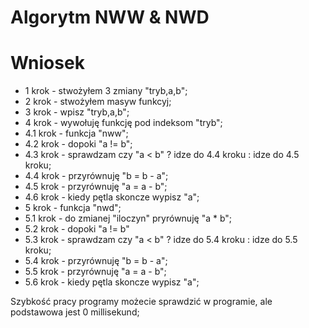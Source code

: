 # Algorytm NWW & NWD

# Wniosek 

+ 1 krok - stwożyłem 3 zmiany "tryb,a,b";
+ 2 krok - stwożyłem masyw funkcyj;
+ 3 krok - wpisz "tryb,a,b";
+ 4 krok - wywołuję funkcję pod indeksom "tryb";
+ 4.1 krok - funkcja "nww";
+ 4.2 krok - dopoki "a != b";
+ 4.3 krok - sprawdzam czy "a < b" ? idze do 4.4 kroku : idze do 4.5 kroku; 
+ 4.4 krok - przyrównuję "b = b - a";
+ 4.5 krok - przyrównuję "a = a - b";
+ 4.6 krok - kiedy pętla skoncze wypisz "a";
+ 5 krok - funkcja "nwd";
+ 5.1 krok - do zmianej "iloczyn" pryrównuję "a * b"; 
+ 5.2 krok - dopoki "a != b"
+ 5.3 krok - sprawdzam czy "a < b" ? idze do 5.4 kroku : idze do 5.5 kroku; 
+ 5.4 krok - przyrównuję "b = b - a";
+ 5.5 krok - przyrównuję "a = a - b";
+ 5.6 krok - kiedy pętla skoncze wypisz "a";


Szybkość pracy programy możecie sprawdzić w programie, ale podstawowa jest 0 millisekund;
